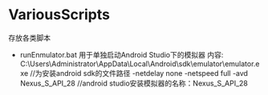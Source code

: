 # VariousScripts
存放各类脚本
* runEnmulator.bat
用于单独启动Android Studio下的模拟器 
内容: 
C:\Users\Administrator\AppData\Local\Android\sdk\emulator\emulator.exe  //为安装android sdk的文件路径
-netdelay none -netspeed full -avd Nexus_S_API_28    //android studio安装模拟器的名称：Nexus_S_API_28
